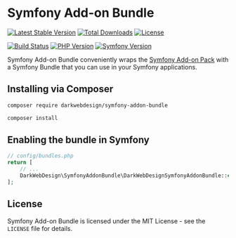# Symfony Add-on Bundle

[![Latest Stable Version](https://poser.pugx.org/darkwebdesign/symfony-addon-bundle/v/stable?format=flat)](https://packagist.org/packages/darkwebdesign/symfony-addon-bundle)
[![Total Downloads](https://poser.pugx.org/darkwebdesign/symfony-addon-bundle/downloads?format=flat)](https://packagist.org/packages/darkwebdesign/symfony-addon-bundle)
[![License](https://poser.pugx.org/darkwebdesign/symfony-addon-bundle/license?format=flat)](https://packagist.org/packages/darkwebdesign/symfony-addon-bundle)

[![Build Status](https://travis-ci.com/darkwebdesign/symfony-addon-bundle.svg?branch=5.1)](https://travis-ci.com/darkwebdesign/symfony-addon-bundle)
[![PHP Version](https://img.shields.io/badge/php-7.2%2B-777BB3.svg)](https://php.net/)
[![Symfony Version](https://img.shields.io/badge/symfony-5.1-93C74B.svg)](https://symfony.com/)

Symfony Add-on Bundle conveniently wraps the [Symfony Add-on Pack](https://github.com/darkwebdesign/symfony-addon-pack) with a Symfony Bundle that you can use
in your Symfony applications.

## Installing via Composer

```bash
composer require darkwebdesign/symfony-addon-bundle
```

```bash
composer install
```

## Enabling the bundle in Symfony

```php
// config/bundles.php
return [
    // ...
    DarkWebDesign\SymfonyAddonBundle\DarkWebDesignSymfonyAddonBundle::class => ['all' => true],
];
```

## License

Symfony Add-on Bundle is licensed under the MIT License - see the `LICENSE` file for details.
